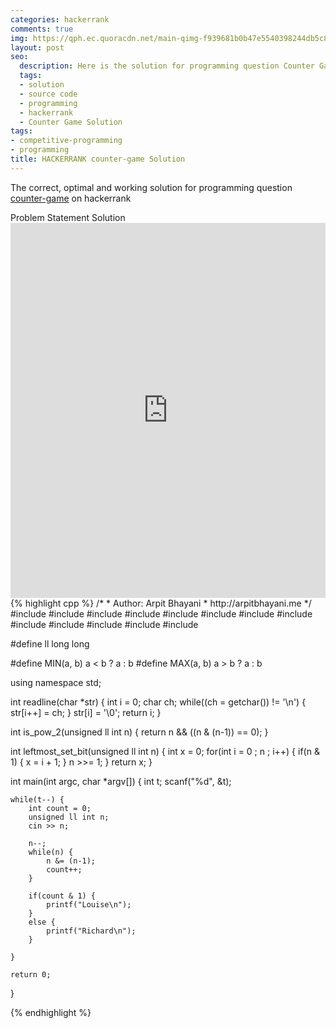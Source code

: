 ```yaml
---
categories: hackerrank
comments: true
img: https://qph.ec.quoracdn.net/main-qimg-f939681b0b47e5540398244db5c8966f?convert_to_webp=true
layout: post
seo:
  description: Here is the solution for programming question Counter Game on hackerrank
  tags:
  - solution
  - source code
  - programming
  - hackerrank
  - Counter Game Solution
tags:
- competitive-programming
- programming
title: HACKERRANK counter-game Solution
---
```

The correct, optimal and working solution for programming question [counter-game](https://www.hackerrank.com/challenges/counter-game) on hackerrank

<div class="ui secondary pointing large menu">
  <a class="grey item" data-tab="problem-statement">
    Problem Statement
  </a>
  <a class="active item grey" data-tab="solution">
    Solution
  </a>
</div>
<div class="ui bottom attached tab" data-tab="problem-statement">
    <iframe src="https://www.hackerrank.com/challenges/counter-game" width="100%" height="600px" style="overflow: scroll; border: none;"></iframe>
</div>
<div class="ui bottom attached active tab" data-tab="solution">
{% highlight cpp %}
/*
 *  Author: Arpit Bhayani
 *  http://arpitbhayani.me
 */
#include <cmath>
#include <cstdio>
#include <cstdlib>
#include <climits>
#include <deque>
#include <iostream>
#include <list>
#include <limits>
#include <map>
#include <queue>
#include <set>
#include <stack>
#include <vector>

#define ll long long

#define MIN(a, b) a < b ? a : b
#define MAX(a, b) a > b ? a : b

using namespace std;

int readline(char *str) {
    int i = 0;
    char ch;
    while((ch = getchar()) != '\n') {
        str[i++] = ch;
    }
    str[i] = '\0';
    return i;
}

int is_pow_2(unsigned ll int n) {
    return n && ((n & (n-1)) == 0);
}

int leftmost_set_bit(unsigned ll int n) {
    int x = 0;
    for(int i = 0 ; n ; i++) {
        if(n & 1) {
            x = i + 1;
        }
        n >>= 1;
    }
    return x;
}

int main(int argc, char *argv[]) {
    int t;
    scanf("%d", &t);

    while(t--) {
        int count = 0;
        unsigned ll int n;
        cin >> n;

        n--;
        while(n) {
            n &= (n-1);
            count++;
        }

        if(count & 1) {
            printf("Louise\n");
        }
        else {
            printf("Richard\n");
        }

    }

    return 0;
}

{% endhighlight %}
</div>

